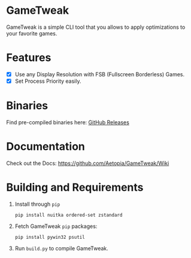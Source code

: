 # GameTweak
GameTweak is a simple CLI tool that you allows to apply optimizations to your favorite games.

# Features

- [x] Use any Display Resolution with FSB (Fullscreen Borderless) Games.
- [x] Set Process Priority easily.

# Binaries
Find pre-compiled binaries here: [GitHub Releases](https://github.com/Aetopia/GameTweak/releases)

# Documentation
Check out the Docs: https://github.com/Aetopia/GameTweak/Wiki

# Building and Requirements
1. Install through `pip`
    ```
    pip install nuitka ordered-set zstandard
    ```
2. Fetch GameTweak `pip` packages:
    ```
    pip install pywin32 psutil
    ```
3. Run `build.py` to compile GameTweak.

